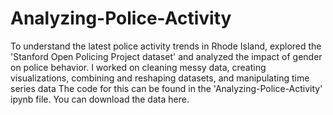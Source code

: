 # Analyzing-Police-Activity

To understand the latest police activity trends in Rhode Island, explored the 'Stanford Open Policing Project dataset' and analyzed the impact of gender on police behavior. I worked on cleaning messy data, creating visualizations, combining and reshaping datasets, and manipulating time series data
The code for this can be found in the 'Analyzing-Police-Activity' ipynb file. 
You can download the data here.


